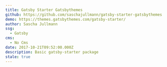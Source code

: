 ```yaml
---
title: Gatsby Starter Gatsbythemes
github: https://github.com/saschajullmann/gatsby-starter-gatsbythemes
demo: https://themes.gatsbythemes.com/gatsby-starter/
author: Sascha Jullmann
ssg:
  - Gatsby
cms:
  - No Cms
date: 2017-10-21T09:52:00.000Z
description: Basic gatsby-starter package
stale: true
---
```

